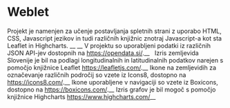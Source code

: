 # Weblet

Projekt je namenjen za učenje postavljanja spletnih strani z uporabo HTML, CSS, Javascript jezikov in tudi različnih knjižnic znotraj Javascript-a kot sta Leaflet in Highcharts.
__
__
V projektu so uporabljeni podatki iz različnih JSON API-jev dostopnih na https://opendata.si/.__
&nbsp;
Izris zemljevida Slovenije je bil na podlagi longitudinalnih in latitudinalnih podatkov narejen s pomočjo knjižnice Leaflet https://leafletjs.com/.__
Ikone na zemljevidih za označevanje različnih področij so vzete iz Icons8, dostopno na https://icons8.com/.__
Ikone uporabljene v navigaciji so vzete iz Boxicons, dostopno na https://boxicons.com/.__
Izris grafov je bil mogoč s pomočjo knjižnice Highcharts https://www.highcharts.com/__
